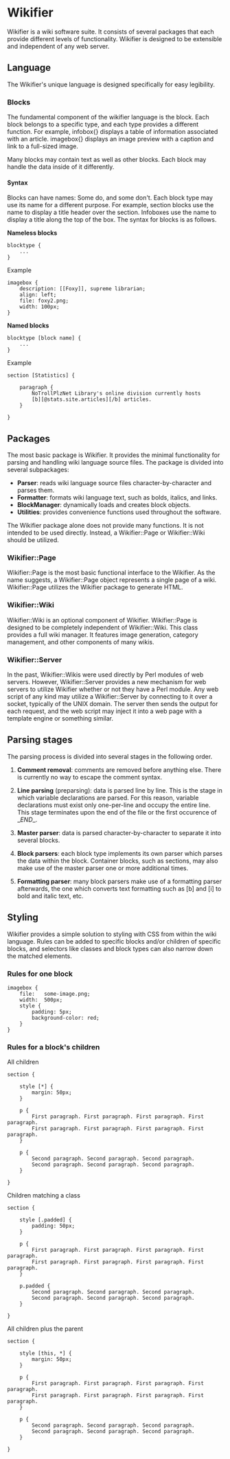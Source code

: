# Wikifier

Wikifier is a wiki software suite. It consists of several packages that each provide
different levels of functionality. Wikifier is designed to be extensible and independent
of any web server.

## Language

The Wikifier's unique language is designed specifically for easy legibility.

### Blocks

The fundamental component of the wikifier language is the block. Each block belongs to a
specific type, and each type provides a different function. For example, infobox{}
displays a table of information associated with an article. imagebox{} displays an image
preview with a caption and link to a full-sized image.
  
Many blocks may contain text as well as other blocks. Each block may handle the data
inside of it differently.

#### Syntax

Blocks can have names: Some do, and some don't. Each block type may use its name for a
different purpose. For example, section blocks use the name to display a title header over
the section. Infoboxes use the name to display a title along the top of the box. The
syntax for blocks is as follows.
  

**Nameless blocks**

    blocktype {
        ...
    }

Example

    imagebox {
        description: [[Foxy]], supreme librarian;
        align: left;
        file: foxy2.png;
        width: 100px;
    }

**Named blocks**

    blocktype [block name] {
        ...
    }

Example

    section [Statistics] {

        paragraph {
            NoTrollPlzNet Library's online division currently hosts
            [b][@stats.site.articles][/b] articles.
        }

    }

## Packages

The most basic package is Wikifier. It provides the minimal functionality for parsing
and handling wiki language source files. The package is divided into several subpackages:

* __Parser__: reads wiki language source files character-by-character and parses them.
* __Formatter__: formats wiki language text, such as bolds, italics, and links.
* __BlockManager__: dynamically loads and creates block objects.
* __Utilities__: provides convenience functions used throughout the software.

The Wikifier package alone does not provide many functions. It is not intended to be used
directly. Instead, a Wikifier::Page or Wikifier::Wiki should be utilized.

### Wikifier::Page

Wikifier::Page is the most basic functional interface to the Wikifier. As the name
suggests, a Wikifier::Page object represents a single page of a wiki. Wikifier::Page
utilizes the Wikifier package to generate HTML.

### Wikifier::Wiki

Wikifier::Wiki is an optional component of Wikifier. Wikifier::Page is designed to be
completely independent of Wikifier::Wiki. This class provides a full wiki manager. It
features image generation, category management, and other components of many wikis.

### Wikifier::Server

In the past, Wikifier::Wikis were used directly by Perl modules of web servers. However,
Wikifier::Server provides a new mechanism for web servers to utilize Wikifier whether
or not they have a Perl module. Any web script of any kind may utilize a Wikifier::Server
by connecting to it over a socket, typically of the UNIX domain. The server then sends
the output for each request, and the web script may inject it into a web page with a
template engine or something similar.

## Parsing stages

The parsing process is divided into several stages in the following order.

1. __Comment removal__: comments are removed before anything else. There is currently no
way to escape the comment syntax.

2. __Line parsing__ (preparsing): data is parsed line by line. This is the stage in which
variable declarations are parsed. For this reason, variable declarations must exist only
one-per-line and occupy the entire line. This stage terminates upon the end of the file or
the first occurence of \__END__.

3. __Master parser__: data is parsed character-by-character to separate it into several
blocks.

4. __Block parsers__: each block type implements its own parser which parses the data
within the block. Container blocks, such as sections, may also make use of the master
parser one or more additional times.

5. __Formatting parser__: many block parsers make use of a formatting parser afterwards,
the one which converts text formatting such as [b] and [i] to bold and italic text, etc.

## Styling

Wikifier provides a simple solution to styling with CSS from within the wiki language.
Rules can be added to specific blocks and/or children of specific blocks, and selectors
like classes and block types can also narrow down the matched elements.

### Rules for one block

    imagebox {
        file:   some-image.png;
        width:  500px;
        style {
            padding: 5px;
            background-color: red;
        }
    }

### Rules for a block's children

All children 

    section {

        style [*] {
            margin: 50px;
        }

        p {
            First paragraph. First paragraph. First paragraph. First paragraph. 
            First paragraph. First paragraph. First paragraph. First paragraph. 
        }

        p {
            Second paragraph. Second paragraph. Second paragraph.
            Second paragraph. Second paragraph. Second paragraph.
        }

    }


Children matching a class

    section {

        style [.padded] {
            padding: 50px;
        }

        p {
            First paragraph. First paragraph. First paragraph. First paragraph. 
            First paragraph. First paragraph. First paragraph. First paragraph. 
        }

        p.padded {
            Second paragraph. Second paragraph. Second paragraph.
            Second paragraph. Second paragraph. Second paragraph.
        }

    }

All children plus the parent

    section {

        style [this, *] {
            margin: 50px;
        }

        p {
            First paragraph. First paragraph. First paragraph. First paragraph. 
            First paragraph. First paragraph. First paragraph. First paragraph. 
        }

        p {
            Second paragraph. Second paragraph. Second paragraph.
            Second paragraph. Second paragraph. Second paragraph.
        }

    }